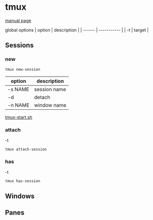 # tmux

[manual page](https://man7.org/linux/man-pages/man1/tmux.1.html)

global options
| option | description |
| ------ | ----------- |
| -t     | target      |

## Sessions

### new

```shell
tmux new-session
```

| option  | description  |
| ------- | ------------ |
| -s NAME | session name |
| -d      | detach       |
| -n NAME | window name  |

[tmux-start.sh](https://github.com/emgniddikur/dotfiles/blob/main/.commands/tmux-start.sh)

### attach

-t

```shell
tmux attach-session
```

### has

-t

```shell
tmux has-session
```

## Windows

## Panes
